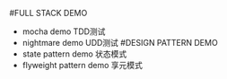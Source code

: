#FULL STACK DEMO
 - mocha demo  TDD测试
 - nightmare demo  UDD测试
#DESIGN PATTERN DEMO
 - state pattern demo 状态模式
 - flyweight pattern demo 享元模式
